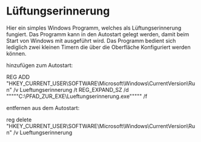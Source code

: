 # Lüftungserinnerung
Hier ein simples Windows Programm, welches als Lüftungserinnerung fungiert. Das Programm kann in den Autostart gelegt werden, damit beim Start von Windows mit ausgeführt wird. Das Programm bedient sich lediglich zwei kleinen Timern die über die Oberfläche Konfiguriert werden können.



hinzufügen zum Autostart:

REG ADD "HKEY_CURRENT_USER\SOFTWARE\Microsoft\Windows\CurrentVersion\Run" /v Lueftungserinnerung /t REG_EXPAND_SZ /d """""C:\PFAD_ZUR_EXE\Lueftungserinnerung.exe""""" /f

entfernen aus dem Autostart:

reg delete  "HKEY_CURRENT_USER\SOFTWARE\Microsoft\Windows\CurrentVersion\Run" /v Lueftungserinnerung
